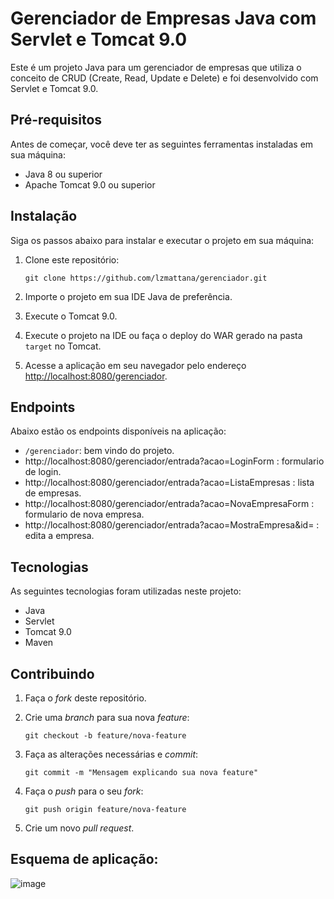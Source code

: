# Gerenciador de Empresas Java com Servlet e Tomcat 9.0

Este é um projeto Java para um gerenciador de empresas que utiliza o conceito de CRUD (Create, Read, Update e Delete) e foi desenvolvido com Servlet e Tomcat 9.0. 

## Pré-requisitos

Antes de começar, você deve ter as seguintes ferramentas instaladas em sua máquina:

- Java 8 ou superior
- Apache Tomcat 9.0 ou superior

## Instalação

Siga os passos abaixo para instalar e executar o projeto em sua máquina:

1. Clone este repositório:

    ```
    git clone https://github.com/lzmattana/gerenciador.git
    ```

2. Importe o projeto em sua IDE Java de preferência.

3. Execute o Tomcat 9.0.

4. Execute o projeto na IDE ou faça o deploy do WAR gerado na pasta `target` no Tomcat.

5. Acesse a aplicação em seu navegador pelo endereço [http://localhost:8080/gerenciador](http://localhost:8080/gerenciador).

## Endpoints

Abaixo estão os endpoints disponíveis na aplicação:

- `/gerenciador`: bem vindo do projeto.
- http://localhost:8080/gerenciador/entrada?acao=LoginForm : formulario de login.
- http://localhost:8080/gerenciador/entrada?acao=ListaEmpresas : lista de empresas.
- http://localhost:8080/gerenciador/entrada?acao=NovaEmpresaForm : formulario de nova empresa.
- http://localhost:8080/gerenciador/entrada?acao=MostraEmpresa&id= : edita a empresa.


## Tecnologias

As seguintes tecnologias foram utilizadas neste projeto:

- Java
- Servlet
- Tomcat 9.0
- Maven

## Contribuindo

1. Faça o _fork_ deste repositório.

2. Crie uma _branch_ para sua nova _feature_:

    ```
    git checkout -b feature/nova-feature
    ```

3. Faça as alterações necessárias e _commit_:

    ```
    git commit -m "Mensagem explicando sua nova feature"
    ```

4. Faça o _push_ para o seu _fork_:

    ```
    git push origin feature/nova-feature
    ```

5. Crie um novo _pull request_.

## Esquema de aplicação:
![image](https://user-images.githubusercontent.com/114715875/236308138-67bf0d8c-02f7-484d-b38a-885e824df94b.png)

